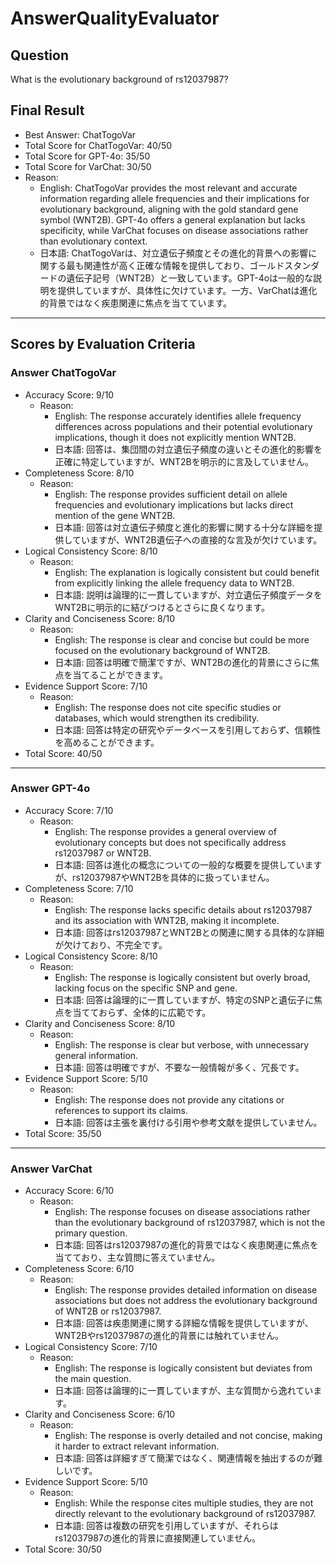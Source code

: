 # AnswerQualityEvaluator

## Question

What is the evolutionary background of rs12037987?

## Final Result

- Best Answer: ChatTogoVar
- Total Score for ChatTogoVar: 40/50
- Total Score for GPT-4o: 35/50
- Total Score for VarChat: 30/50
- Reason:
  - English: ChatTogoVar provides the most relevant and accurate information regarding allele frequencies and their implications for evolutionary background, aligning with the gold standard gene symbol (WNT2B). GPT-4o offers a general explanation but lacks specificity, while VarChat focuses on disease associations rather than evolutionary context.
  - 日本語: ChatTogoVarは、対立遺伝子頻度とその進化的背景への影響に関する最も関連性が高く正確な情報を提供しており、ゴールドスタンダードの遺伝子記号（WNT2B）と一致しています。GPT-4oは一般的な説明を提供していますが、具体性に欠けています。一方、VarChatは進化的背景ではなく疾患関連に焦点を当てています。

---

## Scores by Evaluation Criteria

### Answer ChatTogoVar
- Accuracy Score: 9/10
  - Reason: 
    - English: The response accurately identifies allele frequency differences across populations and their potential evolutionary implications, though it does not explicitly mention WNT2B.
    - 日本語: 回答は、集団間の対立遺伝子頻度の違いとその進化的影響を正確に特定していますが、WNT2Bを明示的に言及していません。
- Completeness Score: 8/10
  - Reason: 
    - English: The response provides sufficient detail on allele frequencies and evolutionary implications but lacks direct mention of the gene WNT2B.
    - 日本語: 回答は対立遺伝子頻度と進化的影響に関する十分な詳細を提供していますが、WNT2B遺伝子への直接的な言及が欠けています。
- Logical Consistency Score: 8/10
  - Reason: 
    - English: The explanation is logically consistent but could benefit from explicitly linking the allele frequency data to WNT2B.
    - 日本語: 説明は論理的に一貫していますが、対立遺伝子頻度データをWNT2Bに明示的に結びつけるとさらに良くなります。
- Clarity and Conciseness Score: 8/10
  - Reason: 
    - English: The response is clear and concise but could be more focused on the evolutionary background of WNT2B.
    - 日本語: 回答は明確で簡潔ですが、WNT2Bの進化的背景にさらに焦点を当てることができます。
- Evidence Support Score: 7/10
  - Reason: 
    - English: The response does not cite specific studies or databases, which would strengthen its credibility.
    - 日本語: 回答は特定の研究やデータベースを引用しておらず、信頼性を高めることができます。
- Total Score: 40/50

---

### Answer GPT-4o
- Accuracy Score: 7/10
  - Reason: 
    - English: The response provides a general overview of evolutionary concepts but does not specifically address rs12037987 or WNT2B.
    - 日本語: 回答は進化の概念についての一般的な概要を提供していますが、rs12037987やWNT2Bを具体的に扱っていません。
- Completeness Score: 7/10
  - Reason: 
    - English: The response lacks specific details about rs12037987 and its association with WNT2B, making it incomplete.
    - 日本語: 回答はrs12037987とWNT2Bとの関連に関する具体的な詳細が欠けており、不完全です。
- Logical Consistency Score: 8/10
  - Reason: 
    - English: The response is logically consistent but overly broad, lacking focus on the specific SNP and gene.
    - 日本語: 回答は論理的に一貫していますが、特定のSNPと遺伝子に焦点を当てておらず、全体的に広範です。
- Clarity and Conciseness Score: 8/10
  - Reason: 
    - English: The response is clear but verbose, with unnecessary general information.
    - 日本語: 回答は明確ですが、不要な一般情報が多く、冗長です。
- Evidence Support Score: 5/10
  - Reason: 
    - English: The response does not provide any citations or references to support its claims.
    - 日本語: 回答は主張を裏付ける引用や参考文献を提供していません。
- Total Score: 35/50

---

### Answer VarChat
- Accuracy Score: 6/10
  - Reason: 
    - English: The response focuses on disease associations rather than the evolutionary background of rs12037987, which is not the primary question.
    - 日本語: 回答はrs12037987の進化的背景ではなく疾患関連に焦点を当てており、主な質問に答えていません。
- Completeness Score: 6/10
  - Reason: 
    - English: The response provides detailed information on disease associations but does not address the evolutionary background of WNT2B or rs12037987.
    - 日本語: 回答は疾患関連に関する詳細な情報を提供していますが、WNT2Bやrs12037987の進化的背景には触れていません。
- Logical Consistency Score: 7/10
  - Reason: 
    - English: The response is logically consistent but deviates from the main question.
    - 日本語: 回答は論理的に一貫していますが、主な質問から逸れています。
- Clarity and Conciseness Score: 6/10
  - Reason: 
    - English: The response is overly detailed and not concise, making it harder to extract relevant information.
    - 日本語: 回答は詳細すぎて簡潔ではなく、関連情報を抽出するのが難しいです。
- Evidence Support Score: 5/10
  - Reason: 
    - English: While the response cites multiple studies, they are not directly relevant to the evolutionary background of rs12037987.
    - 日本語: 回答は複数の研究を引用していますが、それらはrs12037987の進化的背景に直接関連していません。
- Total Score: 30/50